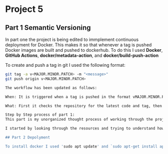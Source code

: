 # Project 5

## Part 1 Semantic Versioning

In part one the project is being edited to immplement continuous deployment for Docker. This makes it so that whenever a tag is pushed Docker images are built and pushed to dockerhub. To do this I used **Docker**, **GitHub Actions**, **docker/metadata-action**, and **docker/build-push-action**


To create and push a tag in git I used the following format:
```bash
git tag -a v<MAJOR.MINOR.PATCH> -m "<message>"
git push origin v<MAJOR.MINOR.PATCH>

The workflow has been updated as follows:

When: It is triggered when a tag is pushed in the format vMAJOR.MINOR.PATCH

What: First it checks the repository for the latest code and tag, then it logs into dockerhub using GitHub secrets, next it extract the metadata using **docker/metadata-action** to make tags, and finally it builds and pushes images to dockerhub.

Step by Step process of part 1:
This part is my unorganized thought process of working through the project. It has been placed at the end and made seperate from the rest of the answers for readibility as requested last project.

I started by looking through the resources and trying to understand how metadata worked with docker. After feeling like I had an Idea I looked over my workflow again and changed to first section so the workflow only runs when a tag is pushed. In the GitHub on metadata provided in the resources section I noticed that to specifiy the version they used 'v*'. Once I realizes this is a simple version tag I changed my workflow to use 'v*.*.*' so it follows the semantic versioning. The checking out and login sections didn't need anything changed. The extracting metadata was added still using the GitHub link as a reference. I struggled a bit trying to get the formatting right for this bit but I got the majority of it. After I finsihed the workflow I ran it through chatGPT to fix some grammar mistakes and formatting. I think it also changed some stuff it didn't need to but I didn't go back and unchange them.

## Part 2 Depolyment

To install docker I used 'sudo apt update' and `sudo apt-get install apt-transport-https ca-certificates curl software-properties-common` to get the prerequisites for docker. I then ran `curl -fsSL https://get.docker.com -o get-docker.sh` and `sudo sh get-docker.sh` to install docker itself. Running `docker --version` confirms it is installed.
